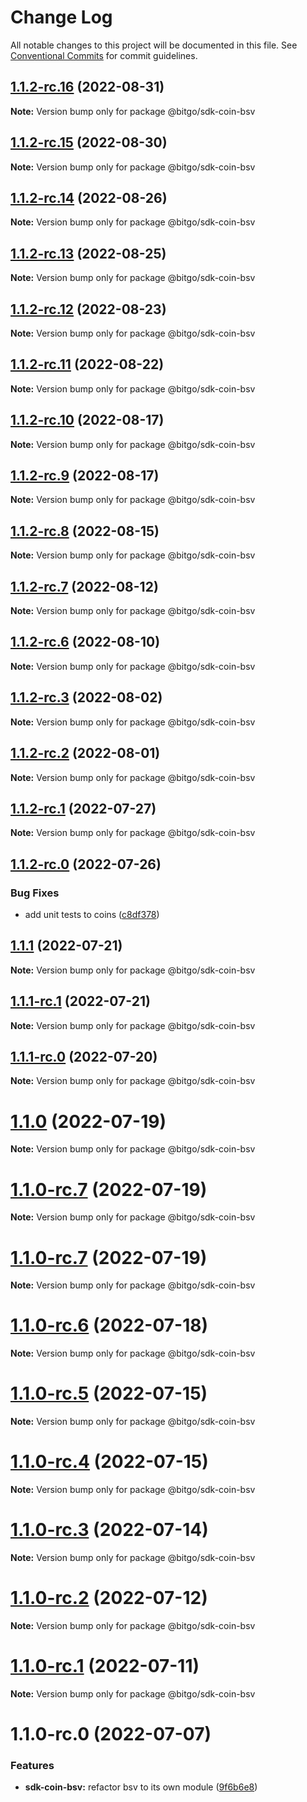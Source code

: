 # Change Log

All notable changes to this project will be documented in this file.
See [Conventional Commits](https://conventionalcommits.org) for commit guidelines.

## [1.1.2-rc.16](https://github.com/BitGo/BitGoJS/compare/@bitgo/sdk-coin-bsv@1.1.2-rc.15...@bitgo/sdk-coin-bsv@1.1.2-rc.16) (2022-08-31)

**Note:** Version bump only for package @bitgo/sdk-coin-bsv





## [1.1.2-rc.15](https://github.com/BitGo/BitGoJS/compare/@bitgo/sdk-coin-bsv@1.1.2-rc.14...@bitgo/sdk-coin-bsv@1.1.2-rc.15) (2022-08-30)

**Note:** Version bump only for package @bitgo/sdk-coin-bsv





## [1.1.2-rc.14](https://github.com/BitGo/BitGoJS/compare/@bitgo/sdk-coin-bsv@1.1.2-rc.13...@bitgo/sdk-coin-bsv@1.1.2-rc.14) (2022-08-26)

**Note:** Version bump only for package @bitgo/sdk-coin-bsv





## [1.1.2-rc.13](https://github.com/BitGo/BitGoJS/compare/@bitgo/sdk-coin-bsv@1.1.2-rc.12...@bitgo/sdk-coin-bsv@1.1.2-rc.13) (2022-08-25)

**Note:** Version bump only for package @bitgo/sdk-coin-bsv





## [1.1.2-rc.12](https://github.com/BitGo/BitGoJS/compare/@bitgo/sdk-coin-bsv@1.1.2-rc.11...@bitgo/sdk-coin-bsv@1.1.2-rc.12) (2022-08-23)

**Note:** Version bump only for package @bitgo/sdk-coin-bsv





## [1.1.2-rc.11](https://github.com/BitGo/BitGoJS/compare/@bitgo/sdk-coin-bsv@1.1.2-rc.10...@bitgo/sdk-coin-bsv@1.1.2-rc.11) (2022-08-22)

**Note:** Version bump only for package @bitgo/sdk-coin-bsv





## [1.1.2-rc.10](https://github.com/BitGo/BitGoJS/compare/@bitgo/sdk-coin-bsv@1.1.2-rc.9...@bitgo/sdk-coin-bsv@1.1.2-rc.10) (2022-08-17)

**Note:** Version bump only for package @bitgo/sdk-coin-bsv





## [1.1.2-rc.9](https://github.com/BitGo/BitGoJS/compare/@bitgo/sdk-coin-bsv@1.1.2-rc.8...@bitgo/sdk-coin-bsv@1.1.2-rc.9) (2022-08-17)

**Note:** Version bump only for package @bitgo/sdk-coin-bsv





## [1.1.2-rc.8](https://github.com/BitGo/BitGoJS/compare/@bitgo/sdk-coin-bsv@1.1.2-rc.7...@bitgo/sdk-coin-bsv@1.1.2-rc.8) (2022-08-15)

**Note:** Version bump only for package @bitgo/sdk-coin-bsv





## [1.1.2-rc.7](https://github.com/BitGo/BitGoJS/compare/@bitgo/sdk-coin-bsv@1.1.2-rc.6...@bitgo/sdk-coin-bsv@1.1.2-rc.7) (2022-08-12)

**Note:** Version bump only for package @bitgo/sdk-coin-bsv





## [1.1.2-rc.6](https://github.com/BitGo/BitGoJS/compare/@bitgo/sdk-coin-bsv@1.1.2-rc.5...@bitgo/sdk-coin-bsv@1.1.2-rc.6) (2022-08-10)

**Note:** Version bump only for package @bitgo/sdk-coin-bsv





## [1.1.2-rc.3](https://github.com/BitGo/BitGoJS/compare/@bitgo/sdk-coin-bsv@1.1.2-rc.2...@bitgo/sdk-coin-bsv@1.1.2-rc.3) (2022-08-02)

**Note:** Version bump only for package @bitgo/sdk-coin-bsv





## [1.1.2-rc.2](https://github.com/BitGo/BitGoJS/compare/@bitgo/sdk-coin-bsv@1.1.2-rc.1...@bitgo/sdk-coin-bsv@1.1.2-rc.2) (2022-08-01)

**Note:** Version bump only for package @bitgo/sdk-coin-bsv





## [1.1.2-rc.1](https://github.com/BitGo/BitGoJS/compare/@bitgo/sdk-coin-bsv@1.1.2-rc.0...@bitgo/sdk-coin-bsv@1.1.2-rc.1) (2022-07-27)

**Note:** Version bump only for package @bitgo/sdk-coin-bsv





## [1.1.2-rc.0](https://github.com/BitGo/BitGoJS/compare/@bitgo/sdk-coin-bsv@1.1.1...@bitgo/sdk-coin-bsv@1.1.2-rc.0) (2022-07-26)


### Bug Fixes

* add unit tests to coins ([c8df378](https://github.com/BitGo/BitGoJS/commit/c8df378116dae2f67aaf7e9a6bfb98bf42f158d9))





## [1.1.1](https://github.com/BitGo/BitGoJS/compare/@bitgo/sdk-coin-bsv@1.1.1-rc.1...@bitgo/sdk-coin-bsv@1.1.1) (2022-07-21)

**Note:** Version bump only for package @bitgo/sdk-coin-bsv





## [1.1.1-rc.1](https://github.com/BitGo/BitGoJS/compare/@bitgo/sdk-coin-bsv@1.1.1-rc.0...@bitgo/sdk-coin-bsv@1.1.1-rc.1) (2022-07-21)

**Note:** Version bump only for package @bitgo/sdk-coin-bsv





## [1.1.1-rc.0](https://github.com/BitGo/BitGoJS/compare/@bitgo/sdk-coin-bsv@1.1.0...@bitgo/sdk-coin-bsv@1.1.1-rc.0) (2022-07-20)

**Note:** Version bump only for package @bitgo/sdk-coin-bsv





# [1.1.0](https://github.com/BitGo/BitGoJS/compare/@bitgo/sdk-coin-bsv@1.1.0-rc.7...@bitgo/sdk-coin-bsv@1.1.0) (2022-07-19)

**Note:** Version bump only for package @bitgo/sdk-coin-bsv





# [1.1.0-rc.7](https://github.com/BitGo/BitGoJS/compare/@bitgo/sdk-coin-bsv@1.1.0-rc.5...@bitgo/sdk-coin-bsv@1.1.0-rc.7) (2022-07-19)

**Note:** Version bump only for package @bitgo/sdk-coin-bsv

# [1.1.0-rc.7](https://github.com/BitGo/BitGoJS/compare/@bitgo/sdk-coin-bsv@1.1.0-rc.5...@bitgo/sdk-coin-bsv@1.1.0-rc.7) (2022-07-19)

**Note:** Version bump only for package @bitgo/sdk-coin-bsv

# [1.1.0-rc.6](https://github.com/BitGo/BitGoJS/compare/@bitgo/sdk-coin-bsv@1.1.0-rc.5...@bitgo/sdk-coin-bsv@1.1.0-rc.6) (2022-07-18)

**Note:** Version bump only for package @bitgo/sdk-coin-bsv

# [1.1.0-rc.5](https://github.com/BitGo/BitGoJS/compare/@bitgo/sdk-coin-bsv@1.1.0-rc.4...@bitgo/sdk-coin-bsv@1.1.0-rc.5) (2022-07-15)

**Note:** Version bump only for package @bitgo/sdk-coin-bsv

# [1.1.0-rc.4](https://github.com/BitGo/BitGoJS/compare/@bitgo/sdk-coin-bsv@1.1.0-rc.2...@bitgo/sdk-coin-bsv@1.1.0-rc.4) (2022-07-15)

**Note:** Version bump only for package @bitgo/sdk-coin-bsv

# [1.1.0-rc.3](https://github.com/BitGo/BitGoJS/compare/@bitgo/sdk-coin-bsv@1.1.0-rc.2...@bitgo/sdk-coin-bsv@1.1.0-rc.3) (2022-07-14)

**Note:** Version bump only for package @bitgo/sdk-coin-bsv

# [1.1.0-rc.2](https://github.com/BitGo/BitGoJS/compare/@bitgo/sdk-coin-bsv@1.1.0-rc.1...@bitgo/sdk-coin-bsv@1.1.0-rc.2) (2022-07-12)

**Note:** Version bump only for package @bitgo/sdk-coin-bsv

# [1.1.0-rc.1](https://github.com/BitGo/BitGoJS/compare/@bitgo/sdk-coin-bsv@1.1.0-rc.0...@bitgo/sdk-coin-bsv@1.1.0-rc.1) (2022-07-11)

**Note:** Version bump only for package @bitgo/sdk-coin-bsv

# 1.1.0-rc.0 (2022-07-07)

### Features

- **sdk-coin-bsv:** refactor bsv to its own module ([9f6b6e8](https://github.com/BitGo/BitGoJS/commit/9f6b6e8bc0aeba956646bd7be0466e934d477b26))
